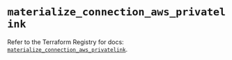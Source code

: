# `materialize_connection_aws_privatelink`

Refer to the Terraform Registry for docs: [`materialize_connection_aws_privatelink`](https://registry.terraform.io/providers/materializeinc/materialize/0.9.1/docs/resources/connection_aws_privatelink).
